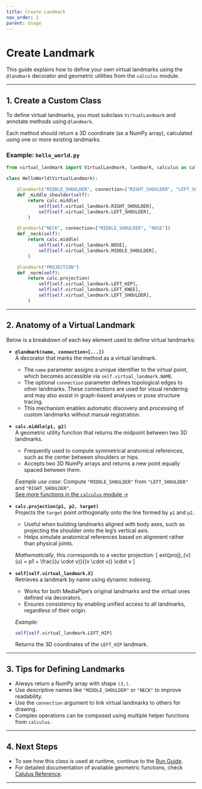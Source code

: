 ```yaml
---
title: Create Landmark
nav_order: 2
parent: Usage
---
```


# Create Landmark

This guide explains how to define your own virtual landmarks using the `@landmark` decorator and geometric utilities from the `calculus` module.

---

## 1. Create a Custom Class

To define virtual landmarks, you must subclass `VirtualLandmark` and annotate methods using `@landmark`.

Each method should return a 3D coordinate (as a NumPy array), calculated using one or more existing landmarks.

### Example: `hello_world.py`

```python
from virtual_landmark import VirtualLandmark, landmark, calculus as calc

class HelloWorld(VirtualLandmark):

    @landmark("MIDDLE_SHOULDER", connection=["RIGHT_SHOULDER", "LEFT_SHOULDER", "NECK"])
    def _middle_shoulder(self):
        return calc.middle(
            self[self.virtual_landmark.RIGHT_SHOULDER],
            self[self.virtual_landmark.LEFT_SHOULDER],
        )

    @landmark("NECK", connection=["MIDDLE_SHOULDER", "NOSE"])
    def _neck(self):
        return calc.middle(
            self[self.virtual_landmark.NOSE],
            self[self.virtual_landmark.MIDDLE_SHOULDER],
        )

    @landmark("PROJECTION")
    def _norm(self):
        return calc.projection(
            self[self.virtual_landmark.LEFT_HIP],
            self[self.virtual_landmark.LEFT_KNEE],
            self[self.virtual_landmark.LEFT_SHOULDER],
        )
```

---

## 2. Anatomy of a Virtual Landmark

Below is a breakdown of each key element used to define virtual landmarks:

- **`@landmark(name, connection=[...])`**  
  A decorator that marks the method as a virtual landmark.  
  - The `name` parameter assigns a unique identifier to the virtual point, which becomes accessible via `self.virtual_landmark.NAME`.
  - The optional `connection` parameter defines topological edges to other landmarks. These connections are used for visual rendering and may also assist in graph-based analyses or pose structure tracing.
  - This mechanism enables automatic discovery and processing of custom landmarks without manual registration.

- **`calc.middle(p1, p2)`**  
  A geometric utility function that returns the midpoint between two 3D landmarks.  
  - Frequently used to compute symmetrical anatomical references, such as the center between shoulders or hips.
  - Accepts two 3D NumPy arrays and returns a new point equally spaced between them.

  _Example use case_: Compute `"MIDDLE_SHOULDER"` from `"LEFT_SHOULDER"` and `"RIGHT_SHOULDER"`.  
  [See more functions in the `calculus` module →](./calculus.md)

- **`calc.projection(p1, p2, target)`**  
  Projects the `target` point orthogonally onto the line formed by `p1` and `p2`.  
  - Useful when building landmarks aligned with body axes, such as projecting the shoulder onto the leg’s vertical axis.
  - Helps simulate anatomical references based on alignment rather than physical joints.

  _Mathematically_, this corresponds to a vector projection:
  \[
  	ext{proj}_{v}(u) = p1 + \frac{(u \cdot v)}{(v \cdot v)} \cdot v
  \]

- **`self[self.virtual_landmark.X]`**  
  Retrieves a landmark by name using dynamic indexing.  
  - Works for both MediaPipe’s original landmarks and the virtual ones defined via decorators.
  - Ensures consistency by enabling unified access to all landmarks, regardless of their origin.

  _Example_:  
  ```python
  self[self.virtual_landmark.LEFT_HIP]
  ```
  Returns the 3D coordinates of the `LEFT_HIP` landmark.

---

## 3. Tips for Defining Landmarks

- Always return a NumPy array with shape `(3,)`.
- Use descriptive names like `"MIDDLE_SHOULDER"` or `"NECK"` to improve readability.
- Use the `connection` argument to link virtual landmarks to others for drawing.
- Complex operations can be composed using multiple helper functions from `calculus`.

---

## 4. Next Steps

- To see how this class is used at runtime, continue to the [Run Guide](./run.md).
- For detailed documentation of available geometric functions, check [Calulus Reference](./calculus.md).

---
